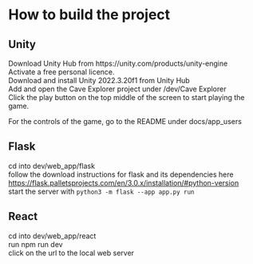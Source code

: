 <h1>How to build the project</h1> 

<h2>Unity</h2>
Download Unity Hub from https://unity.com/products/unity-engine
<br>
Activate a free personal licence.
<br>
Download and install Unity 2022.3.20f1 from Unity Hub
<br>
Add and open the Cave Explorer project under /dev/Cave Explorer
<br>
Click the play button on the top middle of the screen to start playing the game. 

For the controls of the game, go to the README under docs/app_users


<h2>Flask</h2>

cd into dev/web_app/flask
<br>
follow the download instructions for flask and its dependencies here https://flask.palletsprojects.com/en/3.0.x/installation/#python-version
<br>
start the server with `python3 -m flask --app app.py run`

<h2>React</h2>

cd into dev/web_app/react
<br>
run npm run dev
<br>
click on the url to the local web server

